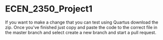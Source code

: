 # ECEN_2350_Project1

If you want to make a change that you can test using Quartus download the zip. Once you've finished just copy and paste the code to the correct file in the master branch and select create a new branch and start a pull request.
